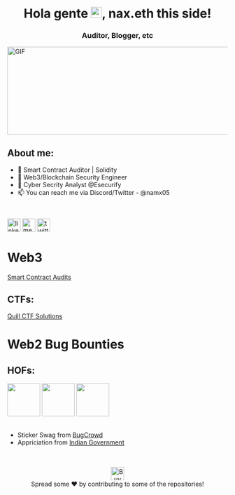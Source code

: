 <h1 align="center"> Hola gente <img src="https://media.giphy.com/media/hvRJCLFzcasrR4ia7z/giphy.gif" width="25px">, nax.eth this side! </h1>
<h3 align="center"> Auditor, Blogger, etc  </h3>

<img align="center" alt="GIF" src="https://media.giphy.com/media/RbDKaczqWovIugyJmW/giphy.gif" width="800" height="200"/>

## About me:

- 🔐 Smart Contract Auditor | Solidity
- 🌙 Web3/Blockchain Security Engineer
- 🔆 Cyber Secrity Analyst @Esecurify
- 📫 You can reach me via Discord/Twitter - @namx05

<br>

[<img src='https://img.shields.io/badge/LinkedIn-0077B5?style=for-the-badge&logo=linkedin&logoColor=white' alt='linkedin' height='30'>](https://www.linkedin.com/in/namx05/) [<img src='https://img.shields.io/badge/Medium-12100E?style=for-the-badge&logo=medium&logoColor=white' alt='medium' height='30'>](https://medium.com/@namx05) [<img src='https://img.shields.io/badge/Twitter-1DA1F2?style=for-the-badge&logo=twitter&logoColor=white' alt='twitter' height='30'>](https://twitter.com/namx05)

# Web3

[Smart Contract Audits](https://github.com/namx05/audits)

## CTFs:

[Quill CTF Solutions](https://github.com/namx05/CTF/tree/main/Quill-CTF)

# Web2 Bug Bounties

## HOFs:

<img src="https://logos.bugcrowdusercontent.com/logos/103c/b7e7/b0f516a4/02ac1f6f4bbf78cc23351606b3041ccb_24492255_300x300.jpeg" width="75px"> <img src="https://logos.bugcrowdusercontent.com/logos/1fc4/0cdf/97a13635/0ff5967b93b6f20f30fe76f4f55f19c0_71c30155ec8259fbdfb3aacf1fdef20d_a9996e82cbaf05e968f954ab10d02722_1cd9c5ad6f5d5212ff103ac7ba088069_ostk.jpg" width="75px"> <img src="https://encrypted-tbn0.gstatic.com/images?q=tbn:ANd9GcS2ih-H6W0jD_Je-gjnmOoKQoKnWlZxMO7PFD4ZjAc7YHVuA1-dS-XYj1MTNUe5mW5yhrs&usqp=CAU" width="75px">
<br>
<br>

- Sticker Swag from [BugCrowd](https://bugcrowd.com)
- Appriciation from [Indian Government](https://nciipc.gov.in/)

<br>
<br>

<div style="text-align: center">
    <a href="https://www.buymeacoffee.com/namx05" align='center'> <img src ='https://img.shields.io/badge/Buy_Me_A_Coffee-FFDD00?style=for-the-badge&logo=buy-me-a-coffee&logoColor=black' alt='BuyMeACoffee' height='30'     ></a>
</div>

<div align="center">
    Spread some ❤️ by contributing to some of the repositories!
</div>
